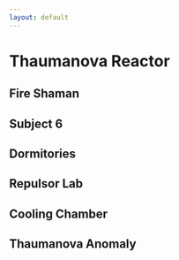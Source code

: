 ```yaml
---
layout: default
---
```


# Thaumanova Reactor

## Fire Shaman

## Subject 6

## Dormitories

## Repulsor Lab

## Cooling Chamber

## Thaumanova Anomaly
